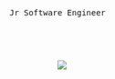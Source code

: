 
<pre align="center">Jr Software Engineer<pre>
  <br>
<p align="center">
  <img src="https://count.getloli.com/get/@beIong?theme=original-old" />
</p>
